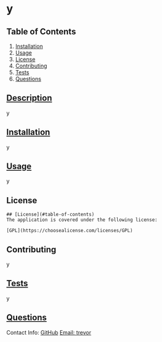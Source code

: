 # y

  ## Table of Contents
  1. [Installation](#installation)
  2. [Usage](#usage)
  3. [License](#license)
  4. [Contributing](#contributing)
  5. [Tests](#tests)
  6. [Questions](#questions)

  ## [Description](#table-of-contents)
  y

  ## [Installation](#table-of-contents)
  y

  ## [Usage](#table-of-contents)
  y
  
  ## License
  
    ## [License](#table-of-contents)
    The application is covered under the following license:
    
    [GPL](https://choosealicense.com/licenses/GPL)
    
    

  ## Contributing
  y

  ## [Tests](#table-of-contents)
  y

  ## [Questions](#table-of-contents)
  Contact Info:
  [GitHub](https://github.com/trevor)
  [Email: trevor](mailto:trevor)
  
